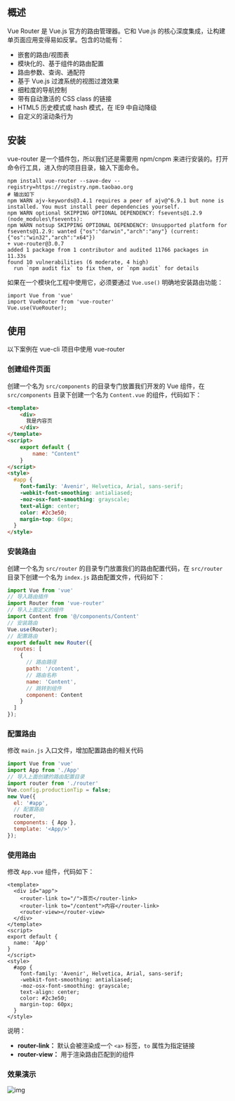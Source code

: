 ## 概述

Vue Router 是 Vue.js 官方的路由管理器。它和 Vue.js 的核心深度集成，让构建单页面应用变得易如反掌。包含的功能有：

- 嵌套的路由/视图表
- 模块化的、基于组件的路由配置
- 路由参数、查询、通配符
- 基于 Vue.js 过渡系统的视图过渡效果
- 细粒度的导航控制
- 带有自动激活的 CSS class 的链接
- HTML5 历史模式或 hash 模式，在 IE9 中自动降级
- 自定义的滚动条行为

## 安装

vue-router 是一个插件包，所以我们还是需要用 npm/cnpm 来进行安装的。打开命令行工具，进入你的项目目录，输入下面命令。

```shell
npm install vue-router --save-dev --registry=https://registry.npm.taobao.org
# 输出如下
npm WARN ajv-keywords@3.4.1 requires a peer of ajv@^6.9.1 but none is installed. You must install peer dependencies yourself.
npm WARN optional SKIPPING OPTIONAL DEPENDENCY: fsevents@1.2.9 (node_modules\fsevents):
npm WARN notsup SKIPPING OPTIONAL DEPENDENCY: Unsupported platform for fsevents@1.2.9: wanted {"os":"darwin","arch":"any"} (current: {"os":"win32","arch":"x64"})
+ vue-router@3.0.7
added 1 package from 1 contributor and audited 11766 packages in 11.33s
found 10 vulnerabilities (6 moderate, 4 high)
  run `npm audit fix` to fix them, or `npm audit` for details
```

如果在一个模块化工程中使用它，必须要通过 `Vue.use()` 明确地安装路由功能：

```vue
import Vue from 'vue'
import VueRouter from 'vue-router'
Vue.use(VueRouter);
```

## 使用

以下案例在 vue-cli 项目中使用 vue-router

### 创建组件页面

创建一个名为 `src/components` 的目录专门放置我们开发的 Vue 组件，在 `src/components` 目录下创建一个名为 `Content.vue` 的组件，代码如下：

```html
<template>
    <div>
      我是内容页
    </div>
</template>
<script>
    export default {
        name: "Content"
    }
</script>
<style>
  #app {
    font-family: 'Avenir', Helvetica, Arial, sans-serif;
    -webkit-font-smoothing: antialiased;
    -moz-osx-font-smoothing: grayscale;
    text-align: center;
    color: #2c3e50;
    margin-top: 60px;
  }
</style>
```

### 安装路由

创建一个名为 `src/router` 的目录专门放置我们的路由配置代码，在 `src/router` 目录下创建一个名为 `index.js` 路由配置文件，代码如下：

```js
import Vue from 'vue'
// 导入路由插件
import Router from 'vue-router'
// 导入上面定义的组件
import Content from '@/components/Content'
// 安装路由
Vue.use(Router);
// 配置路由
export default new Router({
  routes: [
    {
      // 路由路径
      path: '/content',
      // 路由名称
      name: 'Content',
      // 跳转到组件
      component: Content
    }
  ]
});
```

### 配置路由

修改 `main.js` 入口文件，增加配置路由的相关代码

```js
import Vue from 'vue'
import App from './App'
// 导入上面创建的路由配置目录
import router from './router'
Vue.config.productionTip = false;
new Vue({
  el: '#app',
  // 配置路由
  router,
  components: { App },
  template: '<App/>'
});
```

### 使用路由

修改 `App.vue` 组件，代码如下：

```vue
<template>
  <div id="app">
    <router-link to="/">首页</router-link>
    <router-link to="/content">内容</router-link>
    <router-view></router-view>
  </div>
</template>
<script>
export default {
  name: 'App'
}
</script>
<style>
  #app {
    font-family: 'Avenir', Helvetica, Arial, sans-serif;
    -webkit-font-smoothing: antialiased;
    -moz-osx-font-smoothing: grayscale;
    text-align: center;
    color: #2c3e50;
    margin-top: 60px;
  }
</style>
```

说明：

- **router-link：** 默认会被渲染成一个 `<a>` 标签，`to` 属性为指定链接
- **router-view：** 用于渲染路由匹配到的组件

### 效果演示

![img](http://www.qfdmy.com/wp-content/uploads/2019/08/e2b317d4a268301.gif)